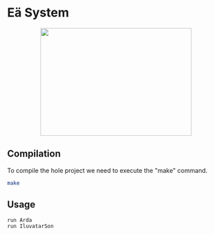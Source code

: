 # Eä System

<p align="center">
  <img width="350" height="250" src="https://encrypted-tbn2.gstatic.com/images?q=tbn:ANd9GcR4Nee7ek6T9l_vtwvliq0XMR0nnOxqZsJCUh1lKYcxmB5S7WVN">
</p>

## Compilation

To compile the hole project we need to execute the "make" command.

```bash
make
```

## Usage

```Run
run Arda
run IluvatarSon
